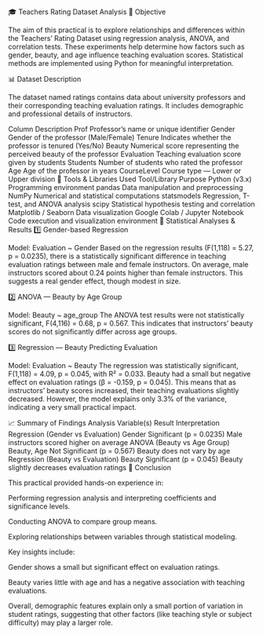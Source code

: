 🎓 Teachers Rating Dataset Analysis
🧭 Objective

The aim of this practical is to explore relationships and differences within the Teachers’ Rating Dataset using regression analysis, ANOVA, and correlation tests.
These experiments help determine how factors such as gender, beauty, and age influence teaching evaluation scores.
Statistical methods are implemented using Python for meaningful interpretation.

📊 Dataset Description

The dataset named ratings contains data about university professors and their corresponding teaching evaluation ratings.
It includes demographic and professional details of instructors.

Column	Description
Prof	Professor’s name or unique identifier
Gender	Gender of the professor (Male/Female)
Tenure	Indicates whether the professor is tenured (Yes/No)
Beauty	Numerical score representing the perceived beauty of the professor
Evaluation	Teaching evaluation score given by students
Students	Number of students who rated the professor
Age	Age of the professor in years
CourseLevel	Course type — Lower or Upper division
🧰 Tools & Libraries Used
Tool/Library	Purpose
Python (v3.x)	Programming environment
pandas	Data manipulation and preprocessing
NumPy	Numerical and statistical computations
statsmodels	Regression, T-test, and ANOVA analysis
scipy	Statistical hypothesis testing and correlation
Matplotlib / Seaborn	Data visualization
Google Colab / Jupyter Notebook	Code execution and visualization environment
🧪 Statistical Analyses & Results
1️⃣ Gender-based Regression

Model: Evaluation ~ Gender
Based on the regression results (F(1,118) = 5.27, p = 0.0235), there is a statistically significant difference in teaching evaluation ratings between male and female instructors.
On average, male instructors scored about 0.24 points higher than female instructors.
This suggests a real gender effect, though modest in size.

2️⃣ ANOVA — Beauty by Age Group

Model: Beauty ~ age_group
The ANOVA test results were not statistically significant, F(4,116) = 0.68, p = 0.567.
This indicates that instructors’ beauty scores do not significantly differ across age groups.

3️⃣ Regression — Beauty Predicting Evaluation

Model: Evaluation ~ Beauty
The regression was statistically significant, F(1,118) = 4.09, p = 0.045, with R² = 0.033.
Beauty had a small but negative effect on evaluation ratings (β = -0.159, p = 0.045).
This means that as instructors’ beauty scores increased, their teaching evaluations slightly decreased.
However, the model explains only 3.3% of the variance, indicating a very small practical impact.

📈 Summary of Findings
Analysis	Variable(s)	Result	Interpretation
Regression (Gender vs Evaluation)	Gender	Significant (p = 0.0235)	Male instructors scored higher on average
ANOVA (Beauty vs Age Group)	Beauty, Age	Not Significant (p = 0.567)	Beauty does not vary by age
Regression (Beauty vs Evaluation)	Beauty	Significant (p = 0.045)	Beauty slightly decreases evaluation ratings
🏁 Conclusion

This practical provided hands-on experience in:

Performing regression analysis and interpreting coefficients and significance levels.

Conducting ANOVA to compare group means.

Exploring relationships between variables through statistical modeling.

Key insights include:

Gender shows a small but significant effect on evaluation ratings.

Beauty varies little with age and has a negative association with teaching evaluations.

Overall, demographic features explain only a small portion of variation in student ratings, suggesting that other factors (like teaching style or subject difficulty) may play a larger role.
